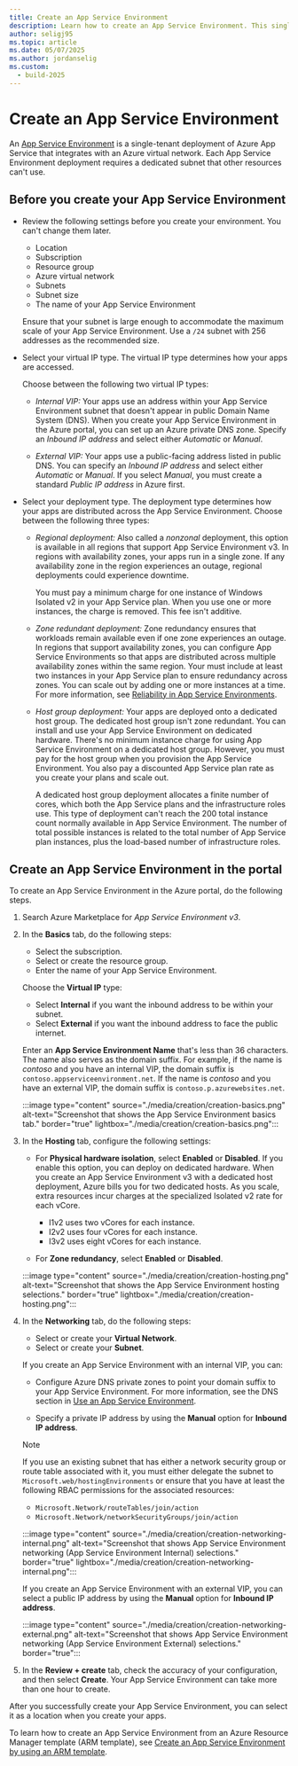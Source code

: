```yaml
---
title: Create an App Service Environment
description: Learn how to create an App Service Environment. This single-tenant deployment of Azure App Service integrates with an Azure virtual network and supports internal or external virtual IP types.
author: seligj95
ms.topic: article
ms.date: 05/07/2025
ms.author: jordanselig
ms.custom:
  - build-2025
---
```


# Create an App Service Environment

An [App Service Environment][Intro] is a single-tenant deployment of Azure App Service that integrates with an Azure virtual network. Each App Service Environment deployment requires a dedicated subnet that other resources can't use.

## Before you create your App Service Environment

- Review the following settings before you create your environment. You can't change them later.

  - Location
  - Subscription
  - Resource group
  - Azure virtual network
  - Subnets
  - Subnet size
  - The name of your App Service Environment

   Ensure that your subnet is large enough to accommodate the maximum scale of your App Service Environment. Use a `/24` subnet with 256 addresses as the recommended size.

- Select your virtual IP type. The virtual IP type determines how your apps are accessed.

   Choose between the following two virtual IP types:

    - *Internal VIP:* Your apps use an address within your App Service Environment subnet that doesn't appear in public Domain Name System (DNS). When you create your App Service Environment in the Azure portal, you can set up an Azure private DNS zone. Specify an *Inbound IP address* and select either *Automatic* or *Manual*.

    - *External VIP:* Your apps use a public-facing address listed in public DNS. You can specify an *Inbound IP address* and select either *Automatic* or *Manual*. If you select *Manual*, you must create a standard *Public IP address* in Azure first.

- Select your deployment type. The deployment type determines how your apps are distributed across the App Service Environment. Choose between the following three types:
    
   - *Regional deployment:* Also called a *nonzonal* deployment, this option is available in all regions that support App Service Environment v3. In regions with availability zones, your apps run in a single zone. If any availability zone in the region experiences an outage, regional deployments could experience downtime.
     
     You must pay a minimum charge for one instance of Windows Isolated v2 in your App Service plan. When you use one or more instances, the charge is removed. This fee isn't additive.
    
   - *Zone redundant deployment:* Zone redundancy ensures that workloads remain available even if one zone experiences an outage. In regions that support availability zones, you can configure App Service Environments so that apps are distributed across multiple availability zones within the same region. Your must include at least two instances in your App Service plan to ensure redundancy across zones. You can scale out by adding one or more instances at a time. For more information, see [Reliability in App Service Environments](../../reliability/reliability-app-service-environment.md).
   
   - *Host group deployment:* Your apps are deployed onto a dedicated host group. The dedicated host group isn't zone redundant. You can install and use your App Service Environment on dedicated hardware. There's no minimum instance charge for using App Service Environment on a dedicated host group. However, you must pay for the host group when you provision the App Service Environment. You also pay a discounted App Service plan rate as you create your plans and scale out.
   
     A dedicated host group deployment allocates a finite number of cores, which both the App Service plans and the infrastructure roles use. This type of deployment can't reach the 200 total instance count normally available in App Service Environment. The number of total possible instances is related to the total number of App Service plan instances, plus the load-based number of infrastructure roles.

## Create an App Service Environment in the portal

To create an App Service Environment in the Azure portal, do the following steps.

1. Search Azure Marketplace for *App Service Environment v3*.

1. In the **Basics** tab, do the following steps:
   -  Select the subscription.
   - Select or create the resource group.
   - Enter the name of your App Service Environment.

   Choose the **Virtual IP** type:
   - Select **Internal** if you want the inbound address to be within your subnet.
   - Select **External** if you want the inbound address to face the public internet.

   Enter an **App Service Environment Name** that's less than 36 characters. The name also serves as the domain suffix. For example, if the name is *contoso* and you have an internal VIP, the domain suffix is `contoso.appserviceenvironment.net`. If the name is *contoso* and you have an external VIP, the domain suffix is `contoso.p.azurewebsites.net`. 

   :::image type="content" source="./media/creation/creation-basics.png" alt-text="Screenshot that shows the App Service Environment basics tab." border="true" lightbox="./media/creation/creation-basics.png":::

1. In the **Hosting** tab, configure the following settings:

   - For **Physical hardware isolation**, select **Enabled** or **Disabled**. If you enable this option, you can deploy on dedicated hardware. When you create an App Service Environment v3 with a dedicated host deployment, Azure bills you for two dedicated hosts. As you scale, extra resources incur charges at the specialized Isolated v2 rate for each vCore.
   
     - I1v2 uses two vCores for each instance.
     - I2v2 uses four vCores for each instance.
     - I3v2 uses eight vCores for each instance.
     
   - For **Zone redundancy**, select **Enabled** or **Disabled**.

   :::image type="content" source="./media/creation/creation-hosting.png" alt-text="Screenshot that shows the App Service Environment hosting selections." border="true" lightbox="./media/creation/creation-hosting.png":::
   
1. In the **Networking** tab, do the following steps:

    - Select or create your **Virtual Network**.
    - Select or create your **Subnet**.
    
     If you create an App Service Environment with an internal VIP, you can:
     
     - Configure Azure DNS private zones to point your domain suffix to your App Service Environment. For more information, see the DNS section in [Use an App Service Environment](/azure/app-service/environment/using#dns-configuration).

     - Specify a private IP address by using the **Manual** option for **Inbound IP address**.

   > [!NOTE]
   > If you use an existing subnet that has either a network security group or route table associated with it, you must either delegate the subnet to `Microsoft.web/hostingEnvironments` or ensure that you have at least the following RBAC permissions for the associated resources:
   > * `Microsoft.Network/routeTables/join/action`
   > * `Microsoft.Network/networkSecurityGroups/join/action`

   :::image type="content" source="./media/creation/creation-networking-internal.png" alt-text="Screenshot that shows App Service Environment networking (App Service Environment Internal) selections." border="true" lightbox="./media/creation/creation-networking-internal.png":::

   If you create an App Service Environment with an external VIP, you can select a public IP address by using the **Manual** option for **Inbound IP address**.

   :::image type="content" source="./media/creation/creation-networking-external.png" alt-text="Screenshot that shows App Service Environment networking (App Service Environment External) selections." border="true":::

1. In the **Review + create** tab, check the accuracy of your configuration, and then select **Create**. Your App Service Environment can take more than one hour to create. 

After you successfully create your App Service Environment, you can select it as a location when you create your apps.

To learn how to create an App Service Environment from an Azure Resource Manager template (ARM template), see [Create an App Service Environment by using an ARM template](how-to-create-from-template.md).

<!--Links-->
[Intro]: ./overview.md
[UseAppServiceEnvironment]: ./using.md

